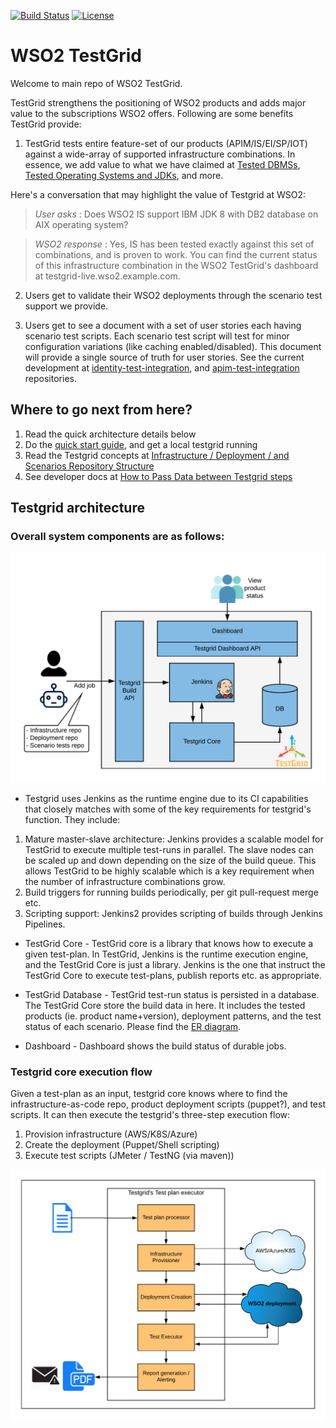 [![Build Status](https://wso2.org/jenkins/buildStatus/icon?job=testgrid/testgrid)](https://wso2.org/jenkins/job/testgrid/job/testgrid/)
[![License](https://img.shields.io/badge/License-Apache%202.0-blue.svg)](https://opensource.org/licenses/Apache-2.0)

# WSO2 TestGrid

Welcome to main repo of WSO2 TestGrid.


TestGrid strengthens the positioning of WSO2 products and adds major value to the subscriptions WSO2 offers. Following are some benefits TestGrid provide:

1. TestGrid tests entire feature-set of our products (APIM/IS/EI/SP/IOT) against a wide-array of supported infrastructure combinations.
In essence, we add value to what we have claimed at [Tested DBMSs](https://docs.wso2.com/display/compatibility/Tested+DBMSs),
 [Tested Operating Systems and JDKs](https://docs.wso2.com/display/compatibility/Tested+Operating+Systems+and+JDKs),
 and more.

 Here's a conversation that may highlight the value of Testgrid at WSO2:

> _User asks_  : Does WSO2 IS support IBM JDK 8 with DB2 database on AIX
operating system?

> _WSO2 response_ : Yes, IS has been tested exactly against this set of
combinations, and is proven to work.
> You can find the current status of this infrastructure combination in
the WSO2 TestGrid's dashboard at testgrid-live.wso2.example.com.

2. Users get to validate their WSO2 deployments through the scenario test
support we provide.

3. Users get to see a document with a set of user stories each having
scenario test scripts. Each scenario test script will test for minor
configuration variations (like caching enabled/disabled).
This document will provide a single source of truth for user stories.
See the current development at
[identity-test-integration](https://github.com/wso2-incubator/identity-test-integration/blob/master/README.md
), and [apim-test-integration](https://github.com/wso2-incubator/apim-test-integration/blob/master/README.md)
repositories.

## Where to go next from here?

1. Read the quick architecture details below
2. Do the [quick start guide](QuickStartGuide.md), and get a local testgrid running
3. Read the Testgrid concepts at [Infrastructure / Deployment / and Scenarios Repository Structure](Infrastructure-Deployment-Scenarios-Repository-Structure.md)
4. See developer docs at [How to Pass Data between Testgrid steps](How-to-Pass-Data-to-Next-Steps.md)

## Testgrid architecture

### Overall system components are as follows:

![testgrid-system-architecture](docs/testgrid-architecture.png)

* Testgrid uses Jenkins as the runtime engine due to its CI capabilities that
closely matches with some of the key requirements for testgrid's
function. They include:

1. Mature master-slave architecture: Jenkins provides a scalable model for
TestGrid to execute multiple test-runs in parallel. The slave nodes can be
scaled up and down depending on the size of the build queue.
This allows TestGrid to be highly scalable which is a key requirement when
the number of infrastructure combinations grow.
2. Build triggers for running builds periodically, per git pull-request merge etc.
3. Scripting support: Jenkins2 provides scripting of builds through
Jenkins Pipelines.

* TestGrid Core - TestGrid core is a library that knows how to execute a given
test-plan. In TestGrid, Jenkins is the runtime execution engine, and the
TestGrid Core is just a library. Jenkins is the one that instruct the TestGrid
Core to execute test-plans, publish reports etc. as appropriate.

* TestGrid Database - TestGrid test-run status is persisted in a database.
The TestGrid Core store the build data in here. It includes the tested products
(ie. product name+version), deployment patterns, and the test status of each
scenario.
Please find the [ER diagram](docs/erd/testgrid-erd.png).

* Dashboard - Dashboard shows the build status of durable jobs.


### Testgrid core execution flow

Given a test-plan as an input, testgrid core knows where to
find the infrastructure-as-code repo, product deployment scripts (puppet?),
and test scripts. It can then execute the testgrid's three-step
execution flow:

1. Provision infrastructure (AWS/K8S/Azure)
2. Create the deployment (Puppet/Shell scripting)
3. Execute test scripts (JMeter / TestNG (via maven))

![testgrid-system-architecture](docs/testgrid-testplan-executor-workflow.png)
